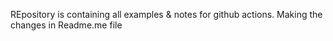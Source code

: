 REpository is containing all examples & notes for github actions.
Making the changes in Readme.me file


